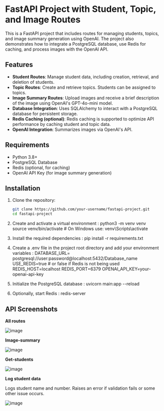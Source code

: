 # FastAPI Project with Student, Topic, and Image Routes

This is a FastAPI project that includes routes for managing students, topics, and image summary generation using OpenAI. The project also demonstrates how to integrate a PostgreSQL database, use Redis for caching, and process images with the OpenAI API.

## Features

- **Student Routes**: Manage student data, including creation, retrieval, and deletion of students.
- **Topic Routes**: Create and retrieve topics. Students can be assigned to topics.
- **Image Summary Routes**: Upload images and receive a brief description of the image using OpenAI's GPT-4o-mini model.
- **Database Integration**: Uses SQLAlchemy to interact with a PostgreSQL database for persistent storage.
- **Redis Caching (optional)**: Redis caching is supported to optimize API performance by caching student and topic data.
- **OpenAI Integration**: Summarizes images via OpenAI's API.

## Requirements

- Python 3.8+
- PostgreSQL Database
- Redis (optional, for caching)
- OpenAI API Key (for image summary generation)

## Installation

1. Clone the repository:
   ```bash
   git clone https://github.com/your-username/fastapi-project.git
   cd fastapi-project
   
2. Create and activate a virtual environment :
python3 -m venv venv
source venv/bin/activate  # On Windows use: venv\Scripts\activate
   
3. Install the required dependencies :
pip install -r requirements.txt

4. Create a .env file in the project root directory and add your environment variables :
   DATABASE_URL= postgresql://user:password@localhost:5432/Database_name
   USE_REDIS=true  # or false if Redis is not being used
   REDIS_HOST=localhost
   REDIS_PORT=6379
   OPENAI_API_KEY=your-openai-api-key

5. Initialize the PostgreSQL database :
uvicorn main:app --reload

6. Optionally, start Redis :
redis-server

## API Screenshots

**All routes**

![image](https://github.com/user-attachments/assets/0ac47dab-2686-4757-862e-1443e6db9b3f)

**Image-summary**

![image](https://github.com/user-attachments/assets/da729e46-6580-4d4e-9827-23b0fa6f8457)

**Get-students**

![image](https://github.com/user-attachments/assets/d8a09326-4666-49f2-ac5b-dc0e1adf4ddc)

**Log student data**

Logs student name and number. Raises an error if validation fails or some other issue occurs.

![image](https://github.com/user-attachments/assets/c4a738f5-dcd6-4331-97ab-df075fafd922)

